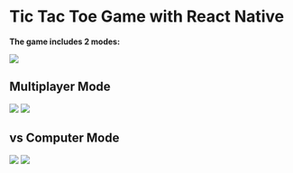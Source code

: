 # Tic Tac Toe Game with React Native

**The game includes 2 modes:**
  
![](src/assets/TicTacToe.gif)

## Multiplayer Mode
 
![](src/assets/1.jpg)
![](src/assets/2.jpg)

## vs Computer Mode
 
![](src/assets/3.jpg)
![](src/assets/4.jpg)

